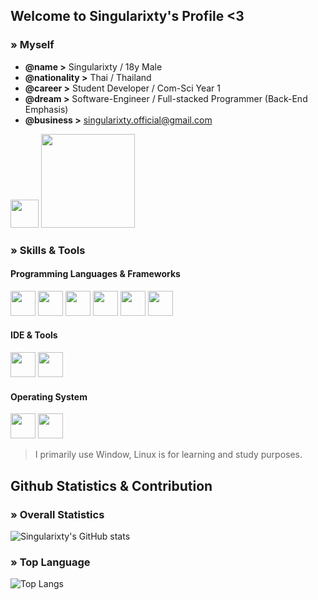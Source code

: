 ## Welcome to Singularixty's Profile <3

### » Myself
- **@name >** Singularixty / 18y Male
- **@nationality >** Thai / Thailand
- **@career >** Student Developer / Com-Sci Year 1
- **@dream >** Software-Engineer / Full-stacked Programmer (Back-End Emphasis)
- **@business >** [singularixty.official@gmail.com](mailto:singularixty.official@gmail.com)

<a href="https://https://www.instagram.com/singularixty.journey"><img src="https://assets.stickpng.com/thumbs/580b57fcd9996e24bc43c521.png" width="45" height="45"/></a>
<a href="https://www.buymeacoffee.com/singularixty"><img src="https://cdn.buymeacoffee.com/buttons/v2/default-yellow.png" width="150" /></a>

### » Skills & Tools
#### Programming Languages & Frameworks
<p align="left">
    <img src="https://cdn.jsdelivr.net/gh/devicons/devicon/icons/python/python-original.svg" width="40" height="40"/>
    <img src="https://cdn.jsdelivr.net/gh/devicons/devicon/icons/c/c-original.svg" width="40" height="40"/>
    <img src="https://cdn.jsdelivr.net/gh/devicons/devicon/icons/csharp/csharp-original.svg" width="40" height="40"/>
    <img src="https://cdn.jsdelivr.net/gh/devicons/devicon/icons/html5/html5-original.svg" width="40" height="40"/>
    <img src="https://cdn.jsdelivr.net/gh/devicons/devicon/icons/css3/css3-original.svg" width="40" height="40"/>        
    <img src="https://cdn.jsdelivr.net/gh/devicons/devicon/icons/lua/lua-original.svg" width="40" height="40"/>
</p>

#### IDE & Tools
<p align="left">
    <img src="https://cdn.jsdelivr.net/gh/devicons/devicon/icons/git/git-original.svg" width="40" height="40"/>
    <img src="https://cdn.jsdelivr.net/gh/devicons/devicon/icons/vscode/vscode-original.svg" width="40" height="40"/>
</p>

#### Operating System
<p align="left">
    <img src="https://cdn.jsdelivr.net/gh/devicons/devicon/icons/windows8/windows8-original.svg" width="40" height="40"/>
    <img src="https://cdn.jsdelivr.net/gh/devicons/devicon/icons/linux/linux-original.svg" width="40" height="40"/>   

> I primarily use Window, Linux is for learning and study purposes.
</p>
          

## Github Statistics & Contribution
### » Overall Statistics
![Singularixty's GitHub stats](https://github-readme-stats.vercel.app/api?username=singularixty&show_icons=true&theme=github_dark&hide_border=true&include_all_commits=true)
### » Top Language
![Top Langs](https://github-readme-stats.vercel.app/api/top-langs/?username=singularixty&theme=github_dark&layout=compact&hide_border=true)
